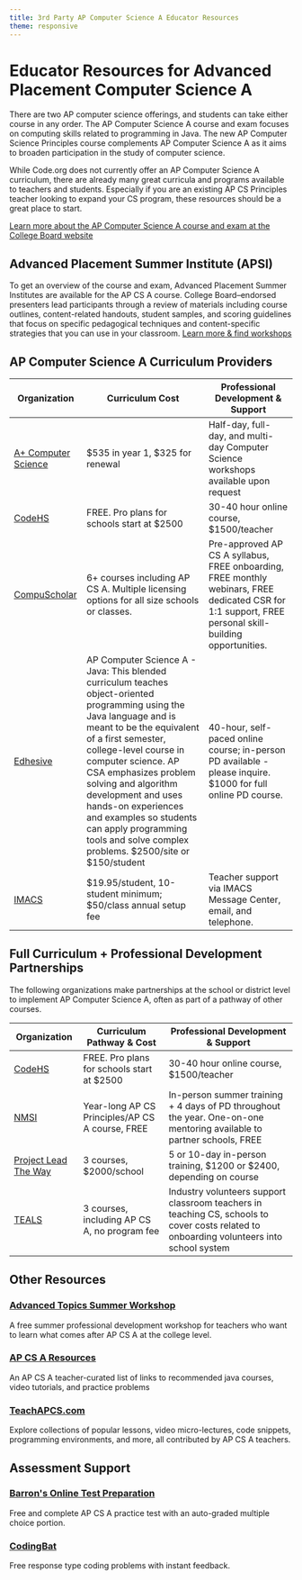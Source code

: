 ```yaml
---
title: 3rd Party AP Computer Science A Educator Resources
theme: responsive
---
```


<!--- If you update the resources here, don't forget to also update /educate/curriculum/xx-school for ES, MS, and HS) -->

# Educator Resources for Advanced Placement Computer Science A

There are two AP computer science offerings, and students can take either course in any order. The AP Computer Science
A course and exam focuses on computing skills related to programming in Java. The new AP Computer Science Principles
course complements AP Computer Science A as it aims to broaden participation in the study of computer science.

While Code.org does not currently offer an AP Computer Science A curriculum, there are already many great curricula and programs 
available to teachers and students. Especially if you are an existing AP CS Principles teacher looking
to expand your CS program, these resources should be a great place to start. 

[Learn more about the AP Computer Science A course and exam at the College Board website](http://apcentral.collegeboard.com/apc/public/courses/teachers_corner/4483.html)

## Advanced Placement Summer Institute (APSI)

To get an overview of the course and exam, Advanced Placement Summer Institutes are available for the AP CS A course. College Board–endorsed presenters lead participants through a review of materials including course 
outlines, content-related handouts, student samples, and scoring guidelines that focus on specific
pedagogical techniques and content-specific strategies that you can use in your classroom. [Learn more & find workshops](http://apcentral.collegeboard.com/apc/public/professional_development/workshops/computer_science/232463.html)

## AP Computer Science A Curriculum Providers

| Organization | Curriculum Cost | Professional Development & Support |
|--------------|------|-----|
| [A+ Computer Science](https://www.apluscompsci.com/material.htm) | $535 in year 1, $325 for renewal | Half-day, full-day, and multi-day Computer Science workshops available upon request | 
| [CodeHS](https://codehs.com/info/curriculum/apjava) | FREE. Pro plans for schools start at $2500 | 30-40 hour online course, $1500/teacher |
| [CompuScholar](https://www.compuscholar.com/schools/courses/ap-java/) | 6+ courses including AP CS A.  Multiple licensing options for all size schools or classes. | Pre-approved AP CS A syllabus, FREE onboarding, FREE monthly webinars, FREE dedicated CSR for 1:1 support, FREE personal skill-building opportunities. |
| [Edhesive](https://edhesive.com) | AP Computer Science A - Java: This blended curriculum teaches object-oriented programming using the Java language and is meant to be the equivalent of a first semester, college-level course in computer science. AP CSA emphasizes problem solving and algorithm development and uses hands-on experiences and examples so students can apply programming tools and solve complex problems.  $2500/site or $150/student | 40-hour, self-paced online course; in-person PD available - please inquire. $1000 for full online PD course. |
| [IMACS](https://www.eimacs.com/educ_apcsoverview.htm) | $19.95/student, 10-student minimum; $50/class annual setup fee | Teacher support via IMACS Message Center, email, and telephone.|

## Full Curriculum + Professional Development Partnerships

The following organizations make partnerships at the school or district level to implement AP Computer Science A, often as part of a pathway of other courses.

| Organization | Curriculum Pathway & Cost | Professional Development & Support |
|--------------|------|-----|
| [CodeHS](https://codehs.com/info/curriculum/apjava) | FREE. Pro plans for schools start at $2500 | 30-40 hour online course, $1500/teacher |
| [NMSI](http://www.nms.org/) | Year-long AP CS Principles/AP CS A course, FREE | In-person summer training + 4 days of PD throughout the year. One-on-one mentoring available to partner schools, FREE |
| [Project Lead The Way](https://www.pltw.org/our-programs/pltw-computer-science/pltw-computer-science-curriculum) | 3 courses, $2000/school | 5 or 10-day in-person training, $1200 or $2400, depending on course |
| [TEALS](http://www.tealsk12.org/schools/) | 3 courses, including AP CS A, no program fee | Industry volunteers support classroom teachers in teaching CS, schools to cover costs related to onboarding volunteers into school system |

## Other Resources

### [Advanced Topics Summer Workshop](http://advanced-topics.cs.princeton.edu/)
A free summer professional development workshop for teachers who want to learn what comes after AP CS A at the college level.

### [AP CS A Resources](https://www.smore.com/upzfa-ap-computer-science)
An AP CS A teacher-curated list of links to recommended java courses, video tutorials, and practice problems

### [TeachAPCS.com](http://teachapcs.com/)
Explore collections of popular lessons, video micro-lectures, code snippets, programming environments, and more, all contributed by AP CS A teachers.

## Assessment Support

### [Barron's Online Test Preparation](http://barronsbooks.com/AP/compsci/)
Free and complete AP CS A practice test with an auto-graded multiple choice portion.

### [CodingBat](http://codingbat.com/java)
Free response type coding problems with instant feedback.

<br>
<br>


